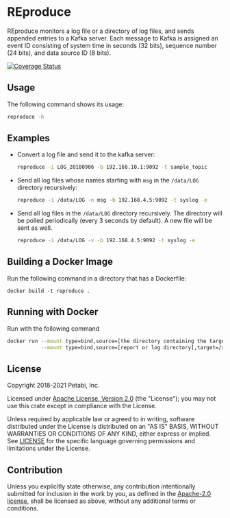 # REproduce

REproduce monitors a log file or a directory of log files, and sends appended
entries to a Kafka server. Each message to Kafka is assigned an event ID
consisting of system time in seconds (32 bits), sequence number (24 bits), and
data source ID (8 bits).

[![Coverage Status](https://codecov.io/gh/petabi/reproduce/branch/main/graph/badge.svg?token=2P7VSZ1KFV)](https://codecov.io/gh/petabi/reproduce)

## Usage

The following command shows its usage:

```sh
reproduce -h
```

## Examples

* Convert a log file and send it to the kafka server:
    ```sh
    reproduce -i LOG_20180906 -b 192.168.10.1:9092 -t sample_topic
    ```
* Send all log files whose names starting with `msg` in the `/data/LOG`
  directory recursively:
    ```sh
    reproduce -i /data/LOG -n msg -b 192.168.4.5:9092 -t syslog -e
    ```
* Send all log files in the `/data/LOG` directory recursively. The directory
  will be polled periodically (every 3 seconds by default). A new file will be
  sent as well.
    ```sh
    reproduce -i /data/LOG -v -b 192.168.4.5:9092 -t syslog -e
    ```

## Building a Docker Image

Run the following command in a directory that has a Dockerfile:

```
docker build -t reproduce .
```

## Running with Docker

Run with the following command

```sh
docker run --mount type=bind,source=[the directory containing the target],target=/data \
           --mount type=bind,source=[report or log directory],target=/report reproduce:latest -i [the target file] -b localhost:9092 -t topic
```

## License

Copyright 2018-2021 Petabi, Inc.

Licensed under [Apache License, Version 2.0][apache-license] (the "License");
you may not use this crate except in compliance with the License.

Unless required by applicable law or agreed to in writing, software distributed
under the License is distributed on an "AS IS" BASIS, WITHOUT WARRANTIES OR
CONDITIONS OF ANY KIND, either express or implied. See [LICENSE](LICENSE) for
the specific language governing permissions and limitations under the License.

## Contribution

Unless you explicitly state otherwise, any contribution intentionally submitted
for inclusion in the work by you, as defined in the [Apache-2.0
license][apache-license], shall be licensed as above, without any additional
terms or conditions.

[apache-license]: http://www.apache.org/licenses/LICENSE-2.0
